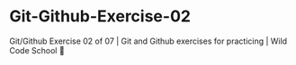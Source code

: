 # Git-Github-Exercise-02
Git/Github Exercise 02 of 07 | Git and Github exercises for practicing | Wild Code School 🦁
